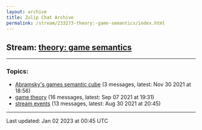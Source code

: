 ```yaml
---
layout: archive
title: Zulip Chat Archive
permalink: /stream/233273-theory:-game-semantics/index.html
---
```


## Stream: [theory: game semantics](https://mattecapu.github.io/ct-zulip-archive/stream/233273-theory:-game-semantics/index.html)
---

### Topics:

* [Abramsky's games semantic cube](topic/topic_Abramsky's.20games.20semantic.20cube.html) (3 messages, latest: Nov 30 2021 at 18:56)
* [game theory](topic/topic_game.20theory.html) (16 messages, latest: Sep 07 2021 at 19:31)
* [stream events](topic/topic_stream.20events.html) (13 messages, latest: Aug 30 2021 at 20:45)

<hr><p>Last updated: Jan 02 2023 at 00:45 UTC</p>